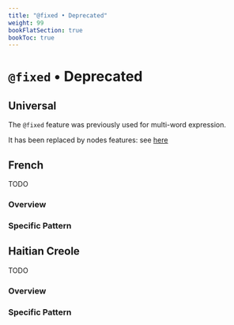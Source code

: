 ```yaml
---
title: "@fixed • Deprecated"
weight: 99
bookFlatSection: true
bookToc: true
---
```

# `@fixed` • Deprecated

## Universal

The `@fixed` feature was previously used for multi-word expression.

It has been replaced by nodes features: see [here](../Universal_construction/Idioms_Titles.md)








## French

TODO
### Overview

### Specific Pattern




## Haitian Creole

TODO
### Overview

### Specific Pattern


